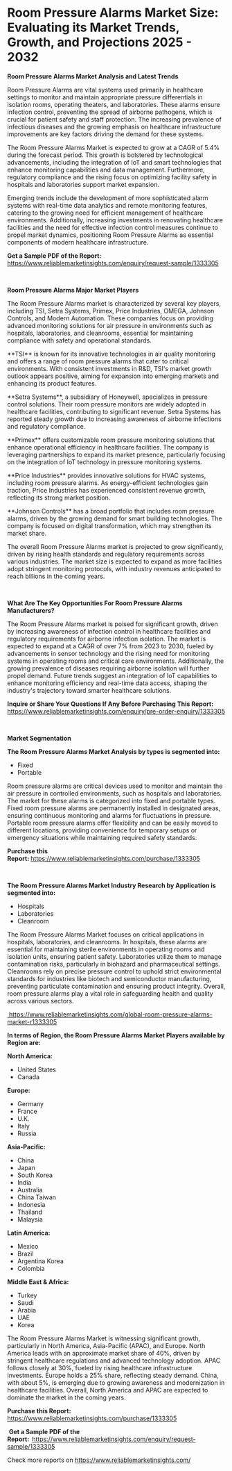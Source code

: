 <p><h1>Room Pressure Alarms Market Size: Evaluating its Market Trends, Growth, and Projections 2025 - 2032</h1></p><p><strong>Room Pressure Alarms Market Analysis and Latest Trends</strong></p>
<p><p>Room Pressure Alarms are vital systems used primarily in healthcare settings to monitor and maintain appropriate pressure differentials in isolation rooms, operating theaters, and laboratories. These alarms ensure infection control, preventing the spread of airborne pathogens, which is crucial for patient safety and staff protection. The increasing prevalence of infectious diseases and the growing emphasis on healthcare infrastructure improvements are key factors driving the demand for these systems.</p><p>The Room Pressure Alarms Market is expected to grow at a CAGR of 5.4% during the forecast period. This growth is bolstered by technological advancements, including the integration of IoT and smart technologies that enhance monitoring capabilities and data management. Furthermore, regulatory compliance and the rising focus on optimizing facility safety in hospitals and laboratories support market expansion.</p><p>Emerging trends include the development of more sophisticated alarm systems with real-time data analytics and remote monitoring features, catering to the growing need for efficient management of healthcare environments. Additionally, increasing investments in renovating healthcare facilities and the need for effective infection control measures continue to propel market dynamics, positioning Room Pressure Alarms as essential components of modern healthcare infrastructure.</p></p>
<p><strong>Get a Sample PDF of the Report:&nbsp;</strong> <a href="https://www.reliablemarketinsights.com/enquiry/request-sample/1333305?utm_campaign=2563&utm_medium=2&utm_source=Github&utm_content=ia&utm_term=24032025&utm_id=room-pressure-alarms">https://www.reliablemarketinsights.com/enquiry/request-sample/1333305</a></p>
<p>&nbsp;</p>
<p><strong>Room Pressure Alarms Major Market Players</strong></p>
<p><p>The Room Pressure Alarms market is characterized by several key players, including TSI, Setra Systems, Primex, Price Industries, OMEGA, Johnson Controls, and Modern Automation. These companies focus on providing advanced monitoring solutions for air pressure in environments such as hospitals, laboratories, and cleanrooms, essential for maintaining compliance with safety and operational standards.</p><p>**TSI** is known for its innovative technologies in air quality monitoring and offers a range of room pressure alarms that cater to critical environments. With consistent investments in R&D, TSI's market growth outlook appears positive, aiming for expansion into emerging markets and enhancing its product features.</p><p>**Setra Systems**, a subsidiary of Honeywell, specializes in pressure control solutions. Their room pressure monitors are widely adopted in healthcare facilities, contributing to significant revenue. Setra Systems has reported steady growth due to increasing awareness of airborne infections and regulatory compliance.</p><p>**Primex** offers customizable room pressure monitoring solutions that enhance operational efficiency in healthcare facilities. The company is leveraging partnerships to expand its market presence, particularly focusing on the integration of IoT technology in pressure monitoring systems.</p><p>**Price Industries** provides innovative solutions for HVAC systems, including room pressure alarms. As energy-efficient technologies gain traction, Price Industries has experienced consistent revenue growth, reflecting its strong market position.</p><p>**Johnson Controls** has a broad portfolio that includes room pressure alarms, driven by the growing demand for smart building technologies. The company is focused on digital transformation, which may strengthen its market share.</p><p>The overall Room Pressure Alarms market is projected to grow significantly, driven by rising health standards and regulatory requirements across various industries. The market size is expected to expand as more facilities adopt stringent monitoring protocols, with industry revenues anticipated to reach billions in the coming years.</p></p>
<p>&nbsp;</p>
<p><strong>What Are The Key Opportunities For Room Pressure Alarms Manufacturers?</strong></p>
<p><p>The Room Pressure Alarms market is poised for significant growth, driven by increasing awareness of infection control in healthcare facilities and regulatory requirements for airborne infection isolation. The market is expected to expand at a CAGR of over 7% from 2023 to 2030, fueled by advancements in sensor technology and the rising need for monitoring systems in operating rooms and critical care environments. Additionally, the growing prevalence of diseases requiring airborne isolation will further propel demand. Future trends suggest an integration of IoT capabilities to enhance monitoring efficiency and real-time data access, shaping the industry's trajectory toward smarter healthcare solutions.</p></p>
<p><strong>Inquire or Share Your Questions If Any Before Purchasing This Report:</strong> <a href="https://www.reliablemarketinsights.com/enquiry/pre-order-enquiry/1333305?utm_campaign=2563&utm_medium=2&utm_source=Github&utm_content=ia&utm_term=24032025&utm_id=room-pressure-alarms">https://www.reliablemarketinsights.com/enquiry/pre-order-enquiry/1333305</a></p>
<p>&nbsp;</p>
<p><strong>Market Segmentation</strong></p>
<p><strong>The Room Pressure Alarms Market Analysis by types is segmented into:</strong></p>
<p><ul><li>Fixed</li><li>Portable</li></ul></p>
<p><p>Room pressure alarms are critical devices used to monitor and maintain the air pressure in controlled environments, such as hospitals and laboratories. The market for these alarms is categorized into fixed and portable types. Fixed room pressure alarms are permanently installed in designated areas, ensuring continuous monitoring and alarms for fluctuations in pressure. Portable room pressure alarms offer flexibility and can be easily moved to different locations, providing convenience for temporary setups or emergency situations while maintaining required safety standards.</p></p>
<p><strong>Purchase this Report:&nbsp;</strong><a href="https://www.reliablemarketinsights.com/purchase/1333305?utm_campaign=2563&utm_medium=2&utm_source=Github&utm_content=ia&utm_term=24032025&utm_id=room-pressure-alarms">https://www.reliablemarketinsights.com/purchase/1333305</a></p>
<p>&nbsp;</p>
<p><strong>The Room Pressure Alarms Market Industry Research by Application is segmented into:</strong></p>
<p><ul><li>Hospitals</li><li>Laboratories</li><li>Cleanroom</li></ul></p>
<p><p>The Room Pressure Alarms Market focuses on critical applications in hospitals, laboratories, and cleanrooms. In hospitals, these alarms are essential for maintaining sterile environments in operating rooms and isolation units, ensuring patient safety. Laboratories utilize them to manage contamination risks, particularly in biohazard and pharmaceutical settings. Cleanrooms rely on precise pressure control to uphold strict environmental standards for industries like biotech and semiconductor manufacturing, preventing particulate contamination and ensuring product integrity. Overall, room pressure alarms play a vital role in safeguarding health and quality across various sectors.</p></p>
<p><a href="https://www.reliablemarketinsights.com/global-room-pressure-alarms-market-r1333305?utm_campaign=2563&utm_medium=2&utm_source=Github&utm_content=ia&utm_term=24032025&utm_id=room-pressure-alarms">&nbsp;https://www.reliablemarketinsights.com/global-room-pressure-alarms-market-r1333305</a></p>
<p><strong>In terms of Region, the Room Pressure Alarms Market Players available by Region are:</strong></p>
<p>
    <p> <strong> North America: </strong>
        <ul>
            <li>United States</li>
            <li>Canada</li>
        </ul>
        </p> 
    <p> <strong> Europe: </strong>
        <ul>
            <li>Germany</li>
            <li>France</li>
            <li>U.K.</li>
            <li>Italy</li>
            <li>Russia</li>
        </ul>
        </p> 
    <p> <strong> Asia-Pacific: </strong>
        <ul>
            <li>China</li>
            <li>Japan</li>
            <li>South Korea</li>
            <li>India</li>
            <li>Australia</li>
            <li>China Taiwan</li>
            <li>Indonesia</li>
            <li>Thailand</li>
            <li>Malaysia</li>
        </ul>
        </p> 
    <p> <strong> Latin America: </strong>
        <ul>
            <li>Mexico</li>
            <li>Brazil</li>
            <li>Argentina Korea</li>
            <li>Colombia</li>
        </ul>
        </p> 
    <p> <strong> Middle East & Africa: </strong>
        <ul>
            <li>Turkey</li>
            <li>Saudi</li>
            <li>Arabia</li>
            <li>UAE</li>
            <li>Korea</li>
        </ul>
    </p>
    </p>
<p><p>The Room Pressure Alarms Market is witnessing significant growth, particularly in North America, Asia-Pacific (APAC), and Europe. North America leads with an approximate market share of 40%, driven by stringent healthcare regulations and advanced technology adoption. APAC follows closely at 30%, fueled by rising healthcare infrastructure investments. Europe holds a 25% share, reflecting steady demand. China, with about 5%, is emerging due to growing awareness and modernization in healthcare facilities. Overall, North America and APAC are expected to dominate the market in the coming years.</p></p>
<p><strong>Purchase this Report: </strong><a href="https://www.reliablemarketinsights.com/purchase/1333305?utm_campaign=2563&utm_medium=2&utm_source=Github&utm_content=ia&utm_term=24032025&utm_id=room-pressure-alarms">https://www.reliablemarketinsights.com/purchase/1333305</a></p>
<p>&nbsp;<strong>Get a Sample PDF of the Report:&nbsp;&nbsp;</strong><a href="https://www.reliablemarketinsights.com/enquiry/request-sample/1333305?utm_campaign=2563&utm_medium=2&utm_source=Github&utm_content=ia&utm_term=24032025&utm_id=room-pressure-alarms">https://www.reliablemarketinsights.com/enquiry/request-sample/1333305</a></p>
<p><strong></strong></p>
<p>Check more reports on <a href="https://www.reliablemarketinsights.com/?utm_campaign=2563&utm_medium=2&utm_source=Github&utm_content=ia&utm_term=24032025&utm_id=room-pressure-alarms">https://www.reliablemarketinsights.com/</a></p>